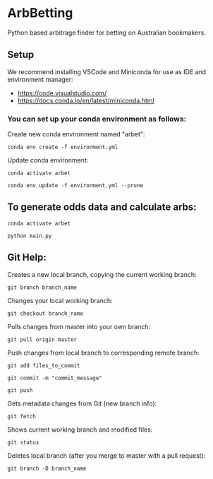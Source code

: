 # ArbBetting

Python based arbitrage finder for betting on Australian bookmakers.

## Setup

We recommend installing VSCode and Miniconda for use as IDE and environment manager:

- https://code.visualstudio.com/
- https://docs.conda.io/en/latest/miniconda.html

### You can set up your conda environment as follows:

Create new conda environment named "arbet":

`conda env create -f environment.yml`

Update conda environment:

`conda activate arbet`

`conda env update -f environment.yml --prune`

## To generate odds data and calculate arbs:

`conda activate arbet`

`python main.py`


## Git Help:

Creates a new local branch, copying the current working branch:

`git branch branch_name`

Changes your local working branch:

`git checkout branch_name`

Pulls changes from master into your own branch:

`git pull origin master`

Push changes from local branch to corresponding remote branch:

`git add files_to_commit`

`git commit -m "commit_message"`

`git push`

Gets  metadata changes from Git (new branch info):

`git fetch`

Shows current working branch and modified files:

`git status`

Deletes local branch (after you merge to master with a pull request):

`git branch -D branch_name`

